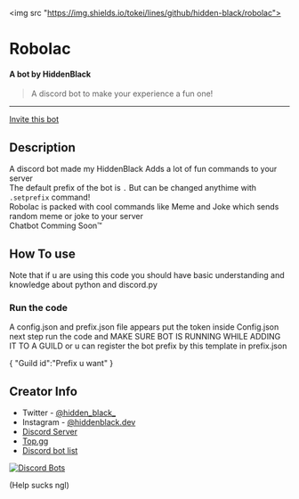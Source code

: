 <img src "https://img.shields.io/tokei/lines/github/hidden-black/robolac">
# Robolac
#### A bot by HiddenBlack

> A discord bot to make your experience a fun one!



---
[Invite this bot](https://discord.com/oauth2/authorize?client_id=845248927652905011&permissions=2147542016&scope=bot)

## Description
A discord bot made my HiddenBlack Adds a lot of fun commands to your server <br>
The default prefix of the bot is `.` But can be changed anythime with `.setprefix` command!<br>
Robolac is packed with cool commands like Meme and Joke which sends random meme or joke to your server<br>
Chatbot Comming Soon™

## How To use
Note that if u are using this code you should have basic understanding and knowledge about python and discord.py<br>
### Run the code
A config.json and prefix.json file appears 
put the token inside Config.json
next step run the code and
MAKE SURE BOT IS RUNNING WHILE ADDING IT TO A GUILD
or u can register the bot prefix by this template in prefix.json

{
"Guild id":"Prefix u want"
}



## Creator Info

- Twitter - [@hidden_black_](https://twitter.com/Hidden_Black_)
- Instagram - [@hiddenblack.dev](https://www.instagram.com/hiddenblack.dev/)
- [Discord Server](https://discord.gg/5gDzeDgF5U)
- [Top.gg](https://top.gg/bot/845248927652905011)
- [Discord bot list](https://discordbotlist.com/bots/robolac)


[![Discord Bots](https://top.gg/api/widget/845248927652905011.svg)](https://top.gg/bot/845248927652905011)


(Help sucks ngl)
